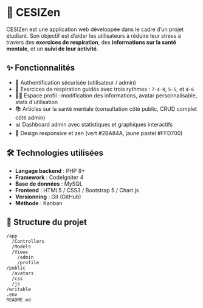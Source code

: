 # 🌿 CESIZen

CESIZen est une application web développée dans le cadre d’un projet étudiant. Son objectif est d’aider les utilisateurs à réduire leur stress à travers des **exercices de respiration**, des **informations sur la santé mentale**, et un **suivi de leur activité**.

## ✨ Fonctionnalités

- 🔐 Authentification sécurisée (utilisateur / admin)
- 🧘 Exercices de respiration guidés avec trois rythmes : `7-4-8`, `5-5`, et `4-6`
- 🧑‍💻 Espace profil : modification des informations, avatar personnalisable, stats d'utilisation
- 📚 Articles sur la santé mentale (consultation côté public, CRUD complet côté admin)
- 📊 Dashboard admin avec statistiques et graphiques interactifs
- 🎨 Design responsive et zen (vert #2BA84A, jaune pastel #FFD700)

## 🛠️ Technologies utilisées

- **Langage backend** : PHP 8+
- **Framework** : CodeIgniter 4
- **Base de données** : MySQL
- **Frontend** : HTML5 / CSS3 / Bootstrap 5 / Chart.js
- **Versionning** : Git (GitHub)
- **Méthode** : Kanban

## 📁 Structure du projet

```
/app
  /Controllers
  /Models
  /Views
    /admin
    /profile
/public
  /avatars
  /css
  /js
/writable
.env
README.md
```